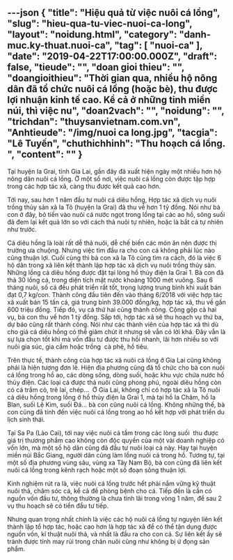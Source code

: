---json
{
    "title": "Hiệu quả từ việc nuôi cá lồng",
    "slug": "hieu-qua-tu-viec-nuoi-ca-long",
    "layout": "noidung.html",
    "category": "danh-muc.ky-thuat.nuoi-ca",
    "tag": [
        "nuoi-ca"
    ],
    "date": "2019-04-22T17:00:00.000Z",
    "draft": false,
    "tieude": "",
    "doan gioi thieu": "",
    "doangioithieu": "Thời gian qua, nhiều hộ nông dân đã tổ chức nuôi cá lồng (hoặc bè), thu được lợi nhuận kinh tế cao. Kể cả ở những tỉnh miền núi, thì việc nu",
    "doan2vach": "",
    "noidung": "",
    "trichdan": "thuysanvietnam.com.vn",
    "Anhtieude": "/img/nuoi ca long.jpg",
    "tacgia": "Lê Tuyến",
    "chuthichhinh": "Thu hoạch cá lồng. ",
    "__content__": ""
}
---
<p>Tại huyện Ia Grai, tỉnh Gia Lai, gần đ&acirc;y đ&atilde; xuất hiện ng&agrave;y một nhiều hơn hộ n&ocirc;ng d&acirc;n nu&ocirc;i c&aacute; lồng. Ở một số nơi, việc nu&ocirc;i c&aacute; lồng c&ograve;n được tập hợp trong c&aacute;c hợp t&aacute;c x&atilde;, c&agrave;ng thu được kết quả cao hơn.</p>

<p>Tới nay, sau hơn 1 năm đầu tư nu&ocirc;i c&aacute; di&ecirc;u hồng, Hợp t&aacute;c x&atilde; dịch vụ nu&ocirc;i trồng thủy sản x&atilde; Ia T&ocirc; (huyện Ia Grai) đ&atilde; thu về hơn 1 tỷ đồng. N&oacute;i như b&agrave; con ở đ&acirc;y, bỏ tiền v&agrave;o nu&ocirc;i c&aacute; nước ngọt trong lồng tại c&aacute;c ao hồ, s&ocirc;ng suối đ&atilde; đem lại kết quả lớn so với c&aacute;ch thả nu&ocirc;i tự nhi&ecirc;n, hoặc l&agrave; bắt c&aacute; tự nhi&ecirc;n như trước.</p>

<p>C&aacute; di&ecirc;u hồng l&agrave; lo&agrave;i rất dễ thả nu&ocirc;i, dễ chế biến c&aacute;c m&oacute;n ăn n&ecirc;n được thị trường ưa chuộng. Nhưng việc t&igrave;m đầu ra cho con c&aacute; kh&ocirc;ng phải l&uacute;c n&agrave;o cũng thuận lợi. Cuối c&ugrave;ng th&igrave; b&agrave; con x&atilde; Ia T&ocirc; cũng t&igrave;m ra c&aacute;ch, đ&oacute; l&agrave; việc 6 hộ d&acirc;n trong x&atilde; li&ecirc;n kết th&agrave;nh lập hợp t&aacute;c x&atilde; dịch vụ nu&ocirc;i trồng thủy sản. Những lồng c&aacute; di&ecirc;u hồng được đặt tại l&ograve;ng hồ thủy điện Ia Grai 1. B&agrave; con đ&atilde; thả 30 lồng c&aacute;, trong diện t&iacute;ch mặt nước khoảng 1000 m&eacute;t vu&ocirc;ng. Sau 6 th&aacute;ng nu&ocirc;i, số c&aacute; đều ph&aacute;t triển rất tốt, trọng lượng trung b&igrave;nh khi xuất b&aacute;n đạt 0,7 kg/con. Th&agrave;nh c&ocirc;ng đầu ti&ecirc;n đến v&agrave;o th&aacute;ng 6/2018 với việc hợp t&aacute;c x&atilde; xuất b&aacute;n 15 tấn c&aacute;, gi&aacute; trung b&igrave;nh 39.000 đồng/kg, hợp t&aacute;c x&atilde;, thu về gần 600 triệu đồng. Tiếp đ&oacute;, vụ c&aacute; thứ hai cũng th&agrave;nh c&ocirc;ng. Cộng gộp cả hai vụ, b&agrave; con thu về hơn 1 tỷ đồng. Sắp tới, hợp t&aacute;c x&atilde; sẽ thu hoạch vụ thứ ba, dự b&aacute;o cũng rất th&agrave;nh c&ocirc;ng. N&oacute;i như c&aacute;c th&agrave;nh vi&ecirc;n của hợp t&aacute;c x&atilde; th&igrave; d&ugrave; cho gi&aacute; c&aacute; di&ecirc;u hồng c&oacute; thể giảm ch&uacute;t &iacute;t nhưng sẽ vẫn c&oacute; lời kh&aacute;. Đ&acirc;y vẫn l&agrave; sự lựa chọn tốt khi m&agrave; vốn đầu tư được thu hồi nhanh, l&atilde;i hơn nhiều so với nu&ocirc;i gia s&uacute;c, gia cầm hoặc trồng &nbsp;c&agrave; ph&ecirc;, hồ ti&ecirc;u.</p>

<p>Tr&ecirc;n thực tế, th&agrave;nh c&ocirc;ng của hợp t&aacute;c x&atilde; nu&ocirc;i c&aacute; lồng ở Gia Lai cũng kh&ocirc;ng phải l&agrave; hiện tượng đơn lẻ. Hiện địa phương cũng đ&atilde; tổ chức cho b&agrave; con nu&ocirc;i c&aacute; lồng trong hồ ao, c&aacute;c d&ograve;ng s&ocirc;ng, d&ograve;ng suối, hoặc khu vực chứa nước hồ thủy điện. C&aacute;c loại c&aacute; được thả nu&ocirc;i cũng phong ph&uacute;, ngo&agrave;i di&ecirc;u hồng c&ograve;n c&oacute; c&aacute; trắm cỏ, tr&ecirc; lai, ch&eacute;p... &nbsp;Ở Gia Lai, kh&ocirc;ng chỉ c&oacute; hợp t&aacute;c x&atilde; Ia T&ocirc; nu&ocirc;i c&aacute; di&ecirc;u hồng trong lồng ở hồ thủy điện Ia Grai 1, m&agrave; tại hồ Ia Ch&acirc;m, hồ Ia Blan, suối Lệ Kim, suối Đ&aacute;... b&agrave; con cũng nu&ocirc;i c&aacute; lồng. Kh&ocirc;ng những thế, b&agrave; con cũng đ&atilde; t&iacute;nh đến việc nu&ocirc;i c&aacute; lồng trong ao hồ kết hợp với ph&aacute;t triển du lịch sinh th&aacute;i.</p>

<p>Tại Sa Pa (L&agrave;o Cai), tới nay việc nu&ocirc;i c&aacute; tầm trong c&aacute;c l&ograve;ng suối &nbsp;thu được gi&aacute; trị thương phẩm cao kh&ocirc;ng c&ograve;n độc quyền của một v&agrave;i doanh nghiệp c&oacute; vốn lớn, m&agrave; một số hộ d&acirc;n cũng đ&atilde; đầu tư nu&ocirc;i loại c&aacute; n&agrave;y. Hay tại huyện miền n&uacute;i Bắc Giang, người d&acirc;n cũng l&agrave;m lồng nu&ocirc;i c&aacute; trong hồ. Tương tự, tại một số địa phương v&ugrave;ng s&acirc;u, v&ugrave;ng xa T&acirc;y Nam Bộ, b&agrave; con cũng đ&atilde; li&ecirc;n kết nu&ocirc;i c&aacute; lồng trong k&ecirc;nh rạch hoặc một số đoạn s&ocirc;ng thuận lợi.</p>

<p>Kinh nghiệm r&uacute;t ra l&agrave;, việc nu&ocirc;i c&aacute; lồng trước hết phải nắm vững kỹ thuật nu&ocirc;i thả, chăm s&oacute;c c&aacute;, kể cả đề ph&ograve;ng bệnh cho c&aacute;. Tiếp đến l&agrave; cần c&oacute; nguồn vốn đầu tư, th&ocirc;ng thường l&agrave; chưa t&iacute;nh l&atilde;i trong v&ograve;ng 1 năm, để sau 2 vụ thu hoạch sẽ c&oacute; tiền đầu tư tiếp.</p>

<p>Nhưng quan trọng nhất ch&iacute;nh l&agrave; việc c&aacute;c hộ nu&ocirc;i c&aacute; lồng tự nguyện li&ecirc;n kết th&agrave;nh lập tổ hợp t&aacute;c, hoặc cao hơn l&agrave; hợp t&aacute;c x&atilde; để c&oacute; thể tận dụng được nguồn vốn, kĩ thuật nu&ocirc;i thả, v&agrave; nhất l&agrave; đầu ra cho con c&aacute;. Sự li&ecirc;n kết ấy sẽ tr&aacute;nh được t&iacute;nh may rủi trong chăn nu&ocirc;i cũng như kh&ocirc;ng bị ứ đọng sản phẩm.</p>
